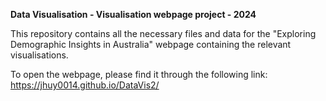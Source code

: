 **Data Visualisation - Visualisation webpage project - 2024**

This repository contains all the necessary files and data for the "Exploring Demographic Insights in Australia" webpage containing the relevant visualisations.

To open the webpage, please find it through the following link: https://jhuy0014.github.io/DataVis2/

